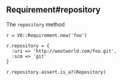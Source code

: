 ## Requirement#repository

The `repository` method 

    r = V0::Requirement.new('foo')

    r.repository = {
      :uri => 'http://wootworld.com/foo.git',
      :scm => 'git'
    }

    r.repository.assert.is_a?(Repository)

